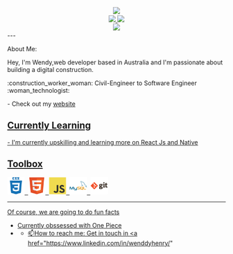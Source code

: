 <div class = "container" align="center" >
  <img src ="https://media.giphy.com/media/v1.Y2lkPTc5MGI3NjExcjQ1bGNsNzBzc2x5NHB5ZTQ2cGVoYWJ1ZGxlbTBrbXhwdHQ1a2ZieiZlcD12MV9pbnRlcm5hbF9naWZfYnlfaWQmY3Q9cw/QGoxu7KIgMPvKFP3ze/giphy.gif" width ="15%" />
  <div class ="badges">
    <a href ="https://www.linkedin.com/in/wenddyhenry/">
      <img src="https://img.shields.io/badge/Linkedin-blue?style=for-the-badge&logo=linkedin&logoColor=white"/>
    </a>
    <a href ="https://wendddyh.github.io/whcodes/">
      <img src="https://img.shields.io/badge/portfolio-pink?style=for-the-badge&logo=website&logoColor=white" />
    </a>
  </div>
  <div id="visit">
    <img src ="https://komarev.com/ghpvc/?username=wendddyh&color=yellowgreen"/>
  </div>
</div>
<div class ="about" align="left">
    ---
  <p>About Me:</p>
  <p>Hey, I'm Wendy,web developer based in Australia and I'm passionate about building a digital construction.
  <p>:construction_worker_woman: Civil-Engineer to Software Engineer :woman_technologist: </p>
  - Check out my <a href ="https://wendddyh.github.io/whcodes/" /> website

  <H2> Currently Learning</H2>
  - I'm currently upskilling and learning more on React Js and Native

  <h2>Toolbox</h2>
  <div>
  <img src="https://github.com/devicons/devicon/blob/master/icons/css3/css3-plain-wordmark.svg"  title="CSS3" alt="CSS" width="40" height="40"/>&nbsp;
  <img src="https://github.com/devicons/devicon/blob/master/icons/html5/html5-original.svg" title="HTML5" alt="HTML" width="40" height="40"/>&nbsp;
  <img src="https://github.com/devicons/devicon/blob/master/icons/javascript/javascript-original.svg" title="JavaScript" alt="JavaScript" width="40" height="40"/>&nbsp;
  <img src="https://github.com/devicons/devicon/blob/master/icons/mysql/mysql-original-wordmark.svg" title="MySQL"  alt="MySQL" width="40" height="40"/>&nbsp;
  <img src="https://github.com/devicons/devicon/blob/master/icons/git/git-original-wordmark.svg" title="Git" **alt="Git" width="40" height="40"/>
</div>

  ---

  Of course, we are going to do fun facts
  - Currently obssessed with One Piece
  - - :mailbox:How to reach me: Get in touch in <a href="https://www.linkedin.com/in/wenddyhenry/"

</div>



   



